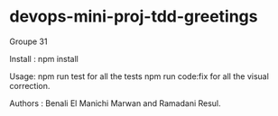 # devops-mini-proj-tdd-greetings

Groupe 31 

Install : npm install

Usage:  npm run test for all the tests
        npm run code:fix for all the visual correction.

Authors :   Benali El Manichi Marwan and 
            Ramadani Resul.